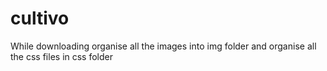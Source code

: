 # cultivo
While downloading
organise all the images into img folder and
organise all the css files in css folder
